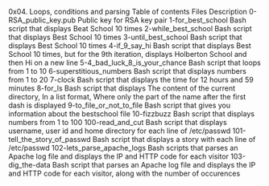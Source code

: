 0x04. Loops, conditions and parsing
Table of contents
Files	Description
0-RSA_public_key.pub	Public key for RSA key pair
1-for_best_school	Bash script that displays Beat School 10 times
2-while_best_school	Bash script that displays Best School 10 times
3-until_best_school	Bash script that displays Best School 10 times
4-if_9_say_hi	Bash script that displays Best School 10 times, but for the 9th iteration, displays Holberton School and then Hi on a new line
5-4_bad_luck_8_is_your_chance	Bash script that loops from 1 to 10
6-superstitious_numbers	Bash script that displays numbers from 1 to 20
7-clock	Bash script that displays the time for 12 hours and 59 minutes
8-for_ls	Bash script that displays The content of the current directory, In a list format, Where only the part of the name after the first dash is displayed
9-to_file_or_not_to_file	Bash script that gives you information about the bestschool file
10-fizzbuzz	Bash script that displays numbers from 1 to 100
100-read_and_cut	Bash script that displays username, user id and home directory for each line of /etc/passwd
101-tell_the_story_of_passwd	Bash script that displays a story with each line of /etc/passwd
102-lets_parse_apache_logs	Bash scripts that parses an Apache log file and displays the IP and HTTP code for each visitor
103-dig_the-data	Bash script that parses an Apache log file and displays the IP and HTTP code for each visitor, along with the number of occurences

